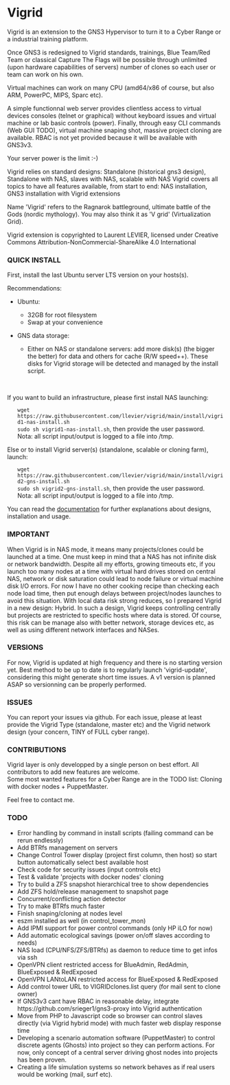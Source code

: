 # Vigrid
Vigrid is an extension to the GNS3 Hypervisor to turn it to a Cyber Range or a industrial training platform.

Once GNS3 is redesigned to Vigrid standards, trainings, Blue Team/Red Team or classical Capture The Flags will be possible through unlimited (upon hardware capabilities of servers) number of clones so each user or team can work on his own.

Virtual machines can work on many CPU (amd64/x86 of course, but also ARM, PowerPC, MIPS, Sparc etc).

A simple functionnal web server provides clientless access to virtual devices consoles (telnet or graphical) without keyboard issues and virtual machine or lab basic controls (power). Finally, through easy CLI commands (Web GUI TODO), virtual machine snaping shot, massive project cloning are available. RBAC is not yet provided because it will be available with GNS3v3.

Your server power is the limit :-)

Vigrid relies on standard designs: Standalone (historical gns3 design), Standalone with NAS, slaves with NAS, scalable with NAS
Vigrid covers all topics to have all features available, from start to end: NAS installation, GNS3 installation with Vigrid extensions

Name 'Vigrid' refers to the Ragnarok battleground, ultimate battle of the Gods (nordic mythology). 
You may also think it as 'V grid' (Virtualization Grid).

Vigrid extension is copyrighted to Laurent LEVIER, licensed under Creative Commons Attribution-NonCommercial-ShareAlike 4.0 International

### QUICK INSTALL ###

First, install the last Ubuntu server LTS version on your hosts(s).

Recommendations:
<ul><li>Ubuntu:</li>
  <ul><li>32GB for root filesystem</li><li>Swap at your convenience</li></ul></ul>
<ul><li>GNS data storage:</li>
  <ul><li>Either on NAS or standalone servers: add more disk(s) (the bigger the better) for data and others for cache (R/W speed++). These disks for Vigrid storage will be detected and managed by the install script.</li></ul></ul>
<BR>

If you want to build an infrastructure, please first install NAS launching:
<UL>
  <code>wget https://raw.githubusercontent.com/llevier/vigrid/main/install/vigrid1-nas-install.sh</code><BR>
  <code>sudo sh vigrid1-nas-install.sh</code>, then provide the user password.<BR>
  Nota: all script input/output is logged to a file into /tmp.
</UL>

Else or to install Vigrid server(s) (standalone, scalable or cloning farm), launch:  
<UL>
  <code>wget https://raw.githubusercontent.com/llevier/vigrid/main/install/vigrid2-gns-install.sh</code><BR>
  <code>sudo sh vigrid2-gns-install.sh</code>, then provide the user password.<BR>
  Nota: all script input/output is logged to a file into /tmp.
</UL>

You can read the <A HREF="/docs/">documentation</A> for further explanations about designs, installation and usage.

### IMPORTANT ###
When Vigrid is in NAS mode, it means many projects/clones could be launched at a time.
One must keep in mind that a NAS has not infinite disk or network bandwidth.
Despite all my efforts, growing timeouts etc, if you launch too many nodes at a time with virtual hard drives stored on central NAS, network or disk saturation could lead to node failure or virtual machine disk I/O errors.
For now I have no other cooking recipe than checking each node load time, then put enough delays between project/nodes launches to avoid this situation.
With local data risk strong reduces, so I prepared Vigrid in a new design: Hybrid. In such a design, Vigrid keeps controlling centrally but projects are restricted to specific hosts where data is stored.
Of course, this risk can be manage also with better network, storage devices etc, as well as using different network interfaces and NASes.

### VERSIONS ###
For now, Vigrid is updated at high frequency and there is no starting version yet. Best method to be up to date is to regularly launch 'vigrid-update', considering this might generate short time issues.
A v1 version is planned ASAP so versionning can be properly performed.

### ISSUES ###
You can report your issues via github. For each issue, please at least provide the Vigrid Type (standalone, master etc) and the Vigrid network design (your concern, TINY of FULL cyber range).

### CONTRIBUTIONS ###
Vigrid layer is only developped by a single person on best effort. All contributors to add new features are welcome.  
Some most wanted features for a Cyber Range are in the TODO list: Cloning with docker nodes + PuppetMaster.  

Feel free to contact me.

### TODO ###
<ul>
<li>Error handling by command in install scripts (failing command can be rerun endlessly)</li>
<li>Add BTRfs management on servers</li>
<li>Change Control Tower display (project first column, then host) so start button automatically select best available host</li>
<li>Check code for security issues (input controls etc)</li>
<li>Test & validate 'projects with docker nodes' cloning</li>
<li>Try to build a ZFS snapshot hierarchical tree to show dependencies</li>
<li>Add ZFS hold/release management to snapshot page</li>
<li>Concurrent/conflicting action detector</li>
<li>Try to make BTRfs much faster</li>
<li>Finish snaping/cloning at nodes level</li>
<li>eszm installed as well (in control_tower_mon)</li>
<li>Add IPMI support for power control commands (only HP iLO for now)</li>
<li>Add automatic ecological savings (power on/off slaves according to needs)</li>
<li>NAS load (CPU/NFS/ZFS/BTRfs) as daemon to reduce time to get infos via ssh</li>
<li>OpenVPN client restricted access for BlueAdmin, RedAdmin, BlueExposed & RedExposed</li>
<li>OpenVPN LANtoLAN restricted access for BlueExposed & RedExposed</li>
<li>Add control tower URL to VIGRIDclones.list query (for mail sent to clone owner)</li>
<li>If GNS3v3 cant have RBAC in reasonable delay, integrate https://github.com/srieger1/gns3-proxy into Vigrid authentication</li>
<li>Move from PHP to Javascript code so browser can control slaves directly (via Vigrid hybrid mode) with much faster web display response time</li>
<li>Developing a scenario automation software (PuppetMaster) to control discrete agents (Ghosts) into project so they can perform actions. For now, only concept of a central server driving ghost nodes into projects has been proven.</li>
<li>Creating a life simulation systems so network behaves as if real users would be working (mail, surf etc).</li>
</ul>